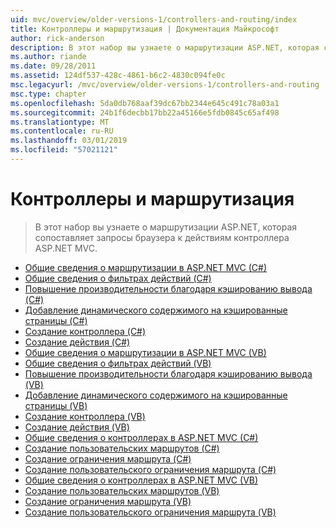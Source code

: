 ```yaml
---
uid: mvc/overview/older-versions-1/controllers-and-routing/index
title: Контроллеры и маршрутизация | Документация Майкрософт
author: rick-anderson
description: В этот набор вы узнаете о маршрутизации ASP.NET, которая сопоставляет запросы браузера к действиям контроллера ASP.NET MVC.
ms.author: riande
ms.date: 09/28/2011
ms.assetid: 124df537-428c-4861-b6c2-4830c094fe0c
msc.legacyurl: /mvc/overview/older-versions-1/controllers-and-routing
msc.type: chapter
ms.openlocfilehash: 5da0db768aaf39dc67bb2344e645c491c78a03a1
ms.sourcegitcommit: 24b1f6decbb17bb22a45166e5fdb0845c65af498
ms.translationtype: MT
ms.contentlocale: ru-RU
ms.lasthandoff: 03/01/2019
ms.locfileid: "57021121"
---
```

<a name="controllers-and-routing"></a>Контроллеры и маршрутизация
====================
> В этот набор вы узнаете о маршрутизации ASP.NET, которая сопоставляет запросы браузера к действиям контроллера ASP.NET MVC.


- [Общие сведения о маршрутизации в ASP.NET MVC (C#)](asp-net-mvc-routing-overview-cs.md)
- [Общие сведения о фильтрах действий (C#)](understanding-action-filters-cs.md)
- [Повышение производительности благодаря кэшированию вывода (C#)](improving-performance-with-output-caching-cs.md)
- [Добавление динамического содержимого на кэшированные страницы (C#)](adding-dynamic-content-to-a-cached-page-cs.md)
- [Создание контроллера (C#)](creating-a-controller-cs.md)
- [Создание действия (C#)](creating-an-action-cs.md)
- [Общие сведения о маршрутизации в ASP.NET MVC (VB)](asp-net-mvc-routing-overview-vb.md)
- [Общие сведения о фильтрах действий (VB)](understanding-action-filters-vb.md)
- [Повышение производительности благодаря кэшированию вывода (VB)](improving-performance-with-output-caching-vb.md)
- [Добавление динамического содержимого на кэшированные страницы (VB)](adding-dynamic-content-to-a-cached-page-vb.md)
- [Создание контроллера (VB)](creating-a-controller-vb.md)
- [Создание действия (VB)](creating-an-action-vb.md)
- [Общие сведения о контроллерах в ASP.NET MVC (C#)](aspnet-mvc-controllers-overview-cs.md)
- [Создание пользовательских маршрутов (C#)](creating-custom-routes-cs.md)
- [Создание ограничения маршрута (C#)](creating-a-route-constraint-cs.md)
- [Создание пользовательского ограничения маршрута (C#)](creating-a-custom-route-constraint-cs.md)
- [Общие сведения о контроллерах в ASP.NET MVC (VB)](asp-net-mvc-controller-overview-vb.md)
- [Создание пользовательских маршрутов (VB)](creating-custom-routes-vb.md)
- [Создание ограничения маршрута (VB)](creating-a-route-constraint-vb.md)
- [Создание пользовательского ограничения маршрута (VB)](creating-a-custom-route-constraint-vb.md)
